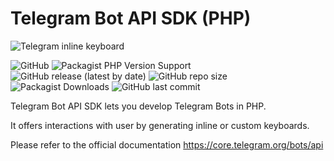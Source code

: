 # Telegram Bot API SDK (PHP)

![Telegram inline keyboard](https://core.telegram.org/file/811140659/1/RRJyulbtLBY/ea6163411c7eb4f4dc)

![GitHub](https://img.shields.io/github/license/leealexey/TgSDK)
![Packagist PHP Version Support](https://img.shields.io/packagist/php-v/leealexey/TgSDK)
![GitHub release (latest by date)](https://img.shields.io/github/v/release/leealexey/TgSDK)
![GitHub repo size](https://img.shields.io/github/repo-size/leealexey/TgSDK)
![Packagist Downloads](https://img.shields.io/packagist/dt/leealexey/tgsdk)
![GitHub last commit](https://img.shields.io/github/last-commit/leealexey/TgSDK)

Telegram Bot API SDK lets you develop Telegram Bots in PHP. 

It offers interactions with user by generating inline or custom keyboards.

Please refer to the official documentation https://core.telegram.org/bots/api
